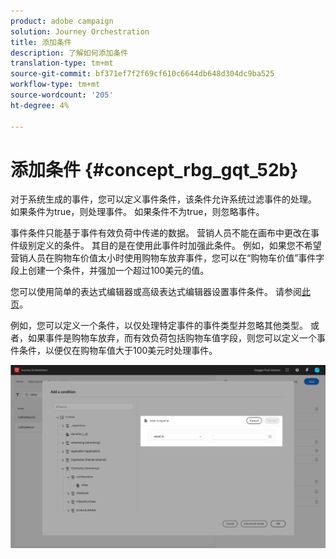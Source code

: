 ```yaml
---
product: adobe campaign
solution: Journey Orchestration
title: 添加条件
description: 了解如何添加条件
translation-type: tm+mt
source-git-commit: bf371ef7f2f69cf610c6644db648d304dc9ba525
workflow-type: tm+mt
source-wordcount: '205'
ht-degree: 4%

---
```




# 添加条件 {#concept_rbg_gqt_52b}

对于系统生成的事件，您可以定义事件条件，该条件允许系统过滤事件的处理。 如果条件为true，则处理事件。 如果条件不为true，则忽略事件。

事件条件只能基于事件有效负荷中传递的数据。 营销人员不能在画布中更改在事件级别定义的条件。 其目的是在使用此事件时加强此条件。 例如，如果您不希望营销人员在购物车价值太小时使用购物车放弃事件，您可以在“购物车价值”事件字段上创建一个条件，并强加一个超过100美元的值。

您可以使用简单的表达式编辑器或高级表达式编辑器设置事件条件。 请参阅[此页](../expression/expressionadvanced.md)。

例如，您可以定义一个条件，以仅处理特定事件的事件类型并忽略其他类型。 或者，如果事件是购物车放弃，而有效负荷包括购物车值字段，则您可以定义一个事件条件，以便仅在购物车值大于100美元时处理事件。

![](../assets/journey78.png)
